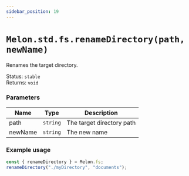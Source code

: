 ```yaml
---
sidebar_position: 19
---
```


# `Melon.std.fs.renameDirectory(path, newName)`

Renames the target directory.

Status: `stable` <br />
Returns: `void`

### Parameters

| Name | Type | Description |
| ---- | ---- | ----------- |
| path | `string` | The target directory path |
| newName | `string` | The new name |

### Example usage

```ts
const { renameDirectory } = Melon.fs;
renameDirectory("./myDirectory", "documents");
```